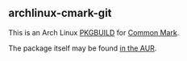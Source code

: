 ## archlinux-cmark-git

This is an Arch Linux [PKGBUILD](https://wiki.archlinux.org/index.php/PKGBUILD) for [Common Mark](http://commonmark.org/).

The package itself may be found [in the AUR](https://aur.archlinux.org/packages/cmark-git/).
